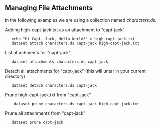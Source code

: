 
## Managing File Attachments

In the following examples we are using a collection named *characters.ds*.

Adding high-capt-jack.txt as an attachment to "capt-jack"

```shell
   echo "Hi Capt. Jack, Hello World!" > high-capt-jack.txt
   dataset attach characters.ds capt-jack high-capt-jack.txt
```

List attachments for "capt-jack"

```shell
   dataset attachments characters.ds capt-jack
```

Detach all attachments for "capt-jack" (this will untar in your current directory)

```shell
   dataset detach characters.ds capt-jack
```

Prune high-capt-jack.txt from "capt-jack"

```shell
    dataset prune characters.ds capt-jack high-capt-jack.txt
```

Prune all attachments from "capt-jack"

```shell
   dataset prune capt-jack
```

